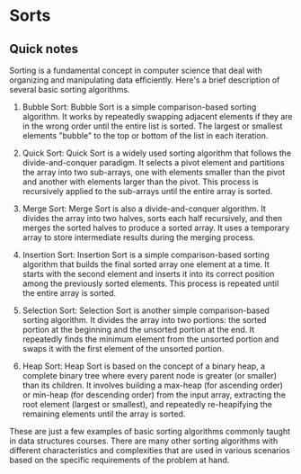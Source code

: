 # Sorts
## Quick notes

Sorting is a  fundamental concept in computer science that deal with organizing and manipulating data efficiently. Here's a brief description of several basic sorting algorithms.

1. Bubble Sort: Bubble Sort is a simple comparison-based sorting algorithm. It works by repeatedly swapping adjacent elements if they are in the wrong order until the entire list is sorted. The largest or smallest elements "bubble" to the top or bottom of the list in each iteration.

2. Quick Sort: Quick Sort is a widely used sorting algorithm that follows the divide-and-conquer paradigm. It selects a pivot element and partitions the array into two sub-arrays, one with elements smaller than the pivot and another with elements larger than the pivot. This process is recursively applied to the sub-arrays until the entire array is sorted.

3. Merge Sort: Merge Sort is also a divide-and-conquer algorithm. It divides the array into two halves, sorts each half recursively, and then merges the sorted halves to produce a sorted array. It uses a temporary array to store intermediate results during the merging process.

4. Insertion Sort: Insertion Sort is a simple comparison-based sorting algorithm that builds the final sorted array one element at a time. It starts with the second element and inserts it into its correct position among the previously sorted elements. This process is repeated until the entire array is sorted.

5. Selection Sort: Selection Sort is another simple comparison-based sorting algorithm. It divides the array into two portions: the sorted portion at the beginning and the unsorted portion at the end. It repeatedly finds the minimum element from the unsorted portion and swaps it with the first element of the unsorted portion.

6. Heap Sort: Heap Sort is based on the concept of a binary heap, a complete binary tree where every parent node is greater (or smaller) than its children. It involves building a max-heap (for ascending order) or min-heap (for descending order) from the input array, extracting the root element (largest or smallest), and repeatedly re-heapifying the remaining elements until the array is sorted.

These are just a few examples of basic sorting algorithms commonly taught in data structures courses. There are many other sorting algorithms with different characteristics and complexities that are used in various scenarios based on the specific requirements of the problem at hand.

